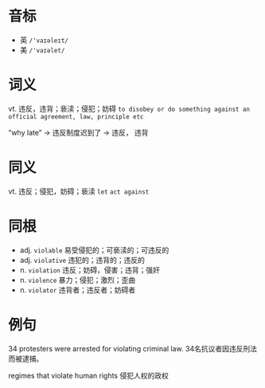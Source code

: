 # 音标

- 英 `/'vaɪəleɪt/`
- 美 `/'vaɪəlet/`

# 词义

vt. 违反，违背；亵渎；侵犯；妨碍
`to disobey or do something against an official agreement, law, principle etc`



“why late” → 违反制度迟到了 → 违反， 违背

# 同义

vt. 违反；侵犯，妨碍；亵渎
`let` `act against`

# 同根

- adj. `violable` 易受侵犯的；可亵渎的；可违反的
- adj. `violative` 违犯的；违背的；违反的
- n. `violation` 违反；妨碍，侵害；违背；强奸
- n. `violence` 暴力；侵犯；激烈；歪曲
- n. `violator` 违背者；违反者；妨碍者

# 例句

34 protesters were arrested for violating criminal law.
34名抗议者因违反刑法而被逮捕。

regimes that violate human rights
侵犯人权的政权


